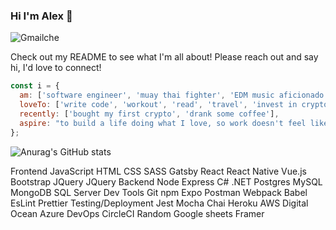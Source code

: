 ### Hi I'm Alex 👋

![Gmailche]({https://img.shields.io/badge/Gmail-D14836?style=for-the-badge&logo=gmail&logoColor=white})

Check out my README to see what I'm all about! Please reach out and say hi, I'd love to connect!

```javascript
const i = {
  am: ['software engineer', 'muay thai fighter', 'EDM music aficionado', 'coffee enthusiast', 'Drake fan'],
  loveTo: ['write code', 'workout', 'read', 'travel', 'invest in crypto', 'cook healthy food'],
  recently: ['bought my first crypto', 'drank some coffee'],
  aspire: "to build a life doing what I love, so work doesn't feel like work"
};
```
![Anurag's GitHub stats](https://github-readme-stats.vercel.app/api?username=aleksandar-cakic&show_icons=true&theme=dark)

Frontend
JavaScript HTML CSS SASS Gatsby React React Native Vue.js Bootstrap JQuery JQuery
Backend
Node Express C# .NET Postgres MySQL MongoDB SQL Server
Dev Tools
Git npm Expo Postman Webpack Babel EsLint Prettier
Testing/Deployment
Jest Mocha Chai Heroku AWS Digital Ocean Azure DevOps CircleCI
Random
Google sheets Framer 
